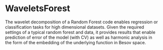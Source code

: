 # WaveletsForest
The wavelet decomposition of a Random Forest code enables regression or classification tasks for high dimensional datasets. Given the required settings of a typical random forest and data, it provides results that enable prediction of error of the model (with CV) as well as harmonic analysis in the form of the embedding of the underlying function in Besov space.
